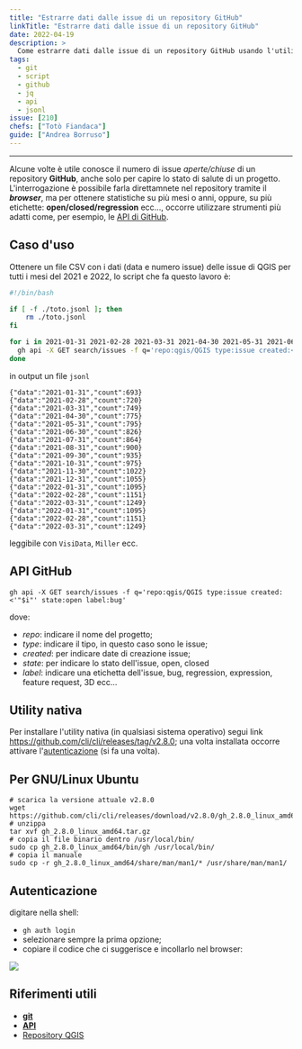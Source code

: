```yaml
---
title: "Estrarre dati dalle issue di un repository GitHub"
linkTitle: "Estrarre dati dalle issue di un repository GitHub"
date: 2022-04-19
description: >
  Come estrarre dati dalle issue di un repository GitHub usando l'utility gh
tags:
  - git
  - script
  - github
  - jq
  - api
  - jsonl
issue: [210]
chefs: ["Totò Fiandaca"]
guide: ["Andrea Borruso"]
---
```


---

Alcune volte è utile conosce il numero di issue _aperte/chiuse_ di un repository **GitHub**, anche solo per capire lo stato di salute di un progetto. L'interrogazione è possibile farla direttamnete nel repository tramite il _**browser**_, ma per ottenere statistiche su più mesi o anni, oppure, su più etichette: **open/closed/regression** ecc..., occorre utilizzare strumenti più adatti come, per esempio, le [API di GitHub](https://docs.github.com/en/enterprise-server@3.4/rest/guides/getting-started-with-the-rest-api).

## Caso d'uso

Ottenere un file CSV con i dati (data e numero issue) delle issue di QGIS per tutti i mesi del 2021 e 2022, lo script che fa questo lavoro è:

```bash
#!/bin/bash

if [ -f ./toto.jsonl ]; then
    rm ./toto.jsonl
fi

for i in 2021-01-31 2021-02-28 2021-03-31 2021-04-30 2021-05-31 2021-06-30 2021-07-31 2021-08-31 2021-09-30 2021-10-31 2021-11-30 2021-12-31 2022-01-31 2022-02-28 2022-03-31; do
  gh api -X GET search/issues -f q='repo:qgis/QGIS type:issue created:<'"$i"' state:open label:bug' | jq -c '{data:"'"$i"'",count:.total_count}' >> ./toto.jsonl
done
```

in output un file `jsonl`

```
{"data":"2021-01-31","count":693}
{"data":"2021-02-28","count":720}
{"data":"2021-03-31","count":749}
{"data":"2021-04-30","count":775}
{"data":"2021-05-31","count":795}
{"data":"2021-06-30","count":826}
{"data":"2021-07-31","count":864}
{"data":"2021-08-31","count":900}
{"data":"2021-09-30","count":935}
{"data":"2021-10-31","count":975}
{"data":"2021-11-30","count":1022}
{"data":"2021-12-31","count":1055}
{"data":"2022-01-31","count":1095}
{"data":"2022-02-28","count":1151}
{"data":"2022-03-31","count":1249}
{"data":"2022-01-31","count":1095}
{"data":"2022-02-28","count":1151}
{"data":"2022-03-31","count":1249}
```

leggibile con `VisiData`, `Miller` ecc.

## API GitHub

```
gh api -X GET search/issues -f q='repo:qgis/QGIS type:issue created:<'"$i"' state:open label:bug'
```

dove:

- _repo_: indicare il nome del progetto;
- _type_: indicare il tipo, in questo caso sono le issue;
- _created_: per indicare date di creazione issue;
- _state_: per indicare lo stato dell'issue, open, closed
- _label_: indicare una etichetta dell'issue, bug, regression, expression, feature request, 3D ecc...

## Utility nativa

Per installare l'utility nativa (in qualsiasi sistema operativo) segui link https://github.com/cli/cli/releases/tag/v2.8.0; una volta installata occorre attivare l'[autenticazione](https://cli.github.com/manual/gh_auth_login) (si fa una volta).

## Per GNU/Linux Ubuntu

```
# scarica la versione attuale v2.8.0
wget https://github.com/cli/cli/releases/download/v2.8.0/gh_2.8.0_linux_amd64.tar.gz
# unzippa
tar xvf gh_2.8.0_linux_amd64.tar.gz
# copia il file binario dentro /usr/local/bin/
sudo cp gh_2.8.0_linux_amd64/bin/gh /usr/local/bin/
# copia il manuale
sudo cp -r gh_2.8.0_linux_amd64/share/man/man1/* /usr/share/man/man1/
```

## Autenticazione

digitare nella shell:

- `gh auth login`
- selezionare sempre la prima opzione;
- copiare il codice che ci suggerisce e incollarlo nel browser:

![](https://user-images.githubusercontent.com/7631137/164034808-3742e581-4cf0-4a40-b09a-6ee5af121c21.png)

## Riferimenti utili

- [**git**](https://it.wikipedia.org/wiki/Git_(software))
- [**API**](https://docs.github.com/en/enterprise-server@3.4/rest/guides/getting-started-with-the-rest-api)
- [Repository QGIS](https://github.com/qgis/QGIS/issues)
